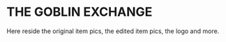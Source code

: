 # THE GOBLIN EXCHANGE

Here reside the original item pics, the edited item pics, the logo and more.
